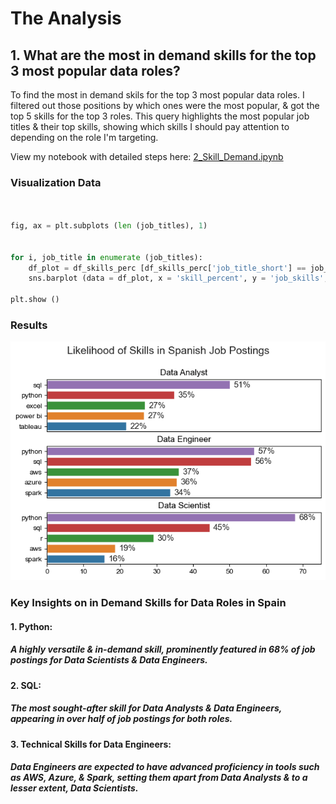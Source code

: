 # The Analysis
## 1. What are the most in demand skills for the top 3 most popular data roles?

To find the most in demand skils for the top 3 most popular data roles. I filtered out those positions by which ones were the most popular, & got the top 5 skills for the top 3 roles.
This query highlights the most popular job titles & their top skills, showing which skills I should pay attention to depending on the role I'm targeting.

View my notebook with detailed steps here:
[2_Skill_Demand.ipynb](3_Project/2_Skill_Demand.ipynb)

### Visualization Data

```python


fig, ax = plt.subplots (len (job_titles), 1)


for i, job_title in enumerate (job_titles):
    df_plot = df_skills_perc [df_skills_perc['job_title_short'] == job_title].head(5)
    sns.barplot (data = df_plot, x = 'skill_percent', y = 'job_skills', ax = ax [i], hue = 'skill_count', palette = 'tab10')

plt.show ()

```

### Results

![Visualization of Top Skills for Data Nerds](3_Project/Images/Skills%20Likelihood%20for%20Positions%20in%20Spain.png)

### Key Insights on in Demand Skills for Data Roles in Spain

#### 1. Python: 
##### A highly versatile & in-demand skill, prominently featured in 68% of job postings for Data Scientists & Data Engineers.
#### 2. SQL: 
##### The most sought-after skill for Data Analysts & Data Engineers, appearing in over half of job postings for both roles.
#### 3. Technical Skills for Data Engineers: 
##### Data Engineers are expected to have advanced proficiency in tools such as AWS, Azure, & Spark, setting them apart from Data Analysts & to a lesser extent, Data Scientists.
